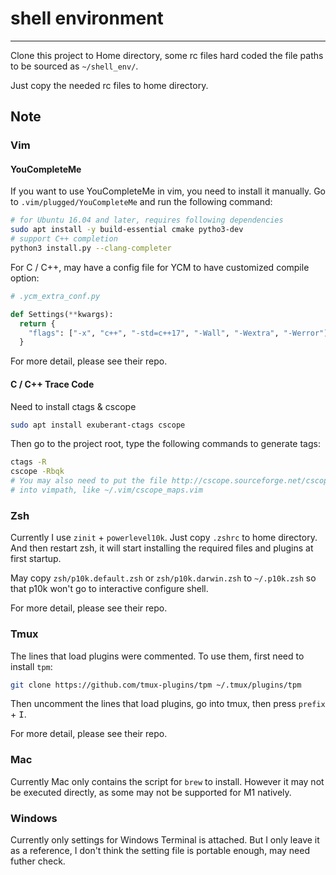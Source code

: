 # shell environment

---

Clone this project to Home directory, some rc files hard coded the file paths
to be sourced as `~/shell_env/`.

Just copy the needed rc files to home directory.

## Note

### Vim

#### YouCompleteMe

If you want to use YouCompleteMe in vim, you need to install it manually.
Go to `.vim/plugged/YouCompleteMe` and run the following command:

``` bash
# for Ubuntu 16.04 and later, requires following dependencies
sudo apt install -y build-essential cmake pytho3-dev
# support C++ completion
python3 install.py --clang-completer
```

For C / C++, may have a config file for YCM to have customized compile option:

``` python
# .ycm_extra_conf.py

def Settings(**kwargs):
  return {
    "flags": ["-x", "c++", "-std=c++17", "-Wall", "-Wextra", "-Werror"],
  }
```

For more detail, please see their repo.

#### C / C++ Trace Code

Need to install ctags & cscope

``` bash
sudo apt install exuberant-ctags cscope
```

Then go to the project root, type the following commands to generate tags:

``` bash
ctags -R
cscope -Rbqk
# You may also need to put the file http://cscope.sourceforge.net/cscope_maps.vim
# into vimpath, like ~/.vim/cscope_maps.vim
```


### Zsh

Currently I use `zinit` + `powerlevel10k`. Just copy `.zshrc` to home directory.
And then restart zsh, it will start installing the required files and plugins
at first startup.

May copy `zsh/p10k.default.zsh` or `zsh/p10k.darwin.zsh` to `~/.p10k.zsh` so
that p10k won't go to interactive configure shell.

For more detail, please see their repo.

### Tmux

The lines that load plugins were commented. To use them, first need to install
`tpm`:

``` bash
git clone https://github.com/tmux-plugins/tpm ~/.tmux/plugins/tpm
```

Then uncomment the lines that load plugins, go into tmux,
then press `prefix` + <kbd>I</kbd>.

For more detail, please see their repo.

### Mac

Currently Mac only contains the script for `brew` to install.
However it may not be executed directly, as some may not be supported for M1
natively.

### Windows

Currently only settings for Windows Terminal is attached. But I only leave it
as a reference, I don't think the setting file is portable enough, may need
futher check.
